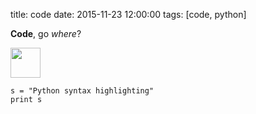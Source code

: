 title: code
date: 2015-11-23 12:00:00
tags: [code, python]

**Code**, go *where*?

<img src="{{ url_for('static', filename='images/python.png') }}" width="48">

    s = "Python syntax highlighting"
    print s
